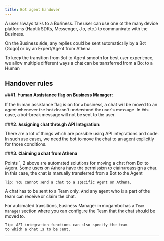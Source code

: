 ```yaml
---
title: Bot agent handover
---
```


A user always talks to a Business. The user can use one of the many device platforms (Haptik SDKs, Messenger, Jio, etc.) to communicate with the Business.

On the Business side, any replies could be sent automatically by a Bot (Gogo) or by an Expert/Agent from Athena.

To keep the transition from Bot to Agent smooth for best user experience, we allow multiple different ways a chat can be transferred from a Bot to a Human.

## Handover rules

###**1. Human Assistance flag on Business Manager:**

If the human assistance flag is on for a business, a chat will be moved to an agent whenever the bot doesn't understand the user's message. In this case, a bot-break message will not be sent to the user.

###**2. Assigning chat through API Integration:**

There are a lot of things which are possible using API integrations and code. In such use cases, we need the bot to move the chat to an agent explicitly for those conditions.

###**3. Claiming a chat from Athena**

Points 1, 2 above are automated solutions for moving a chat from Bot to Agent. Some users on Athena have the permission to claim/reassign a chat. In this case, the chat is manually transferred from a Bot to the Agent.


    Tip: You cannot send a chat to a specific Agent on Athena.

A chat has to be sent to a Team only. And any agent who is a part of the team can receive or claim the chat. 

For automated transitions, Business Manager in mogambo has a `Team Manager` section where you can configure the Team that the chat should be moved to.

    Tip: API integration functions can also specify the team 
    to which a chat is to be sent.

------
